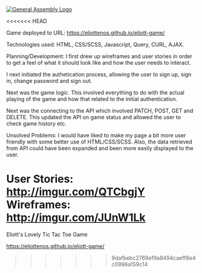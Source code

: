 [![General Assembly Logo](https://camo.githubusercontent.com/1a91b05b8f4d44b5bbfb83abac2b0996d8e26c92/687474703a2f2f692e696d6775722e636f6d2f6b6538555354712e706e67)](https://generalassemb.ly/education/web-development-immersive)

<<<<<<< HEAD

Game deployed to URL: https://eliottenos.github.io/eliott-game/

Technologies used: HTML, CSS/SCSS, Javascript, Query, CURL, AJAX.

Planning/Development:  I first drew up wireframes and user stories in order to get a feel of what it should look like and how the user needs to interact.

I next initiated the authetication process, allowing the user to sign up, sign in, change password and sign out.

Next was the game logic.  This involved everything to do with the actual playing of the game and how that related to the initial authentication.

Next was the connecting to the API which involved PATCH, POST, GET and DELETE.  This updated the API on game status and allowed the user to check game history etc.

Unsolved Problems:  I would have liked to make my page a bit more user friendly with some better use of HTML/CSS/SCSS.  Also, the data retrieved from API could have been expanded and been more easily displayed to the user.

User Stories: http://imgur.com/QTCbgjY
Wireframes: http://imgur.com/JUnW1Lk
=======
Eliott's Lovely Tic Tac Toe Game

https://eliottenos.github.io/eliott-game/
>>>>>>> 9dafbebc2769ef9a8494caeff8e4c0996a159c14
